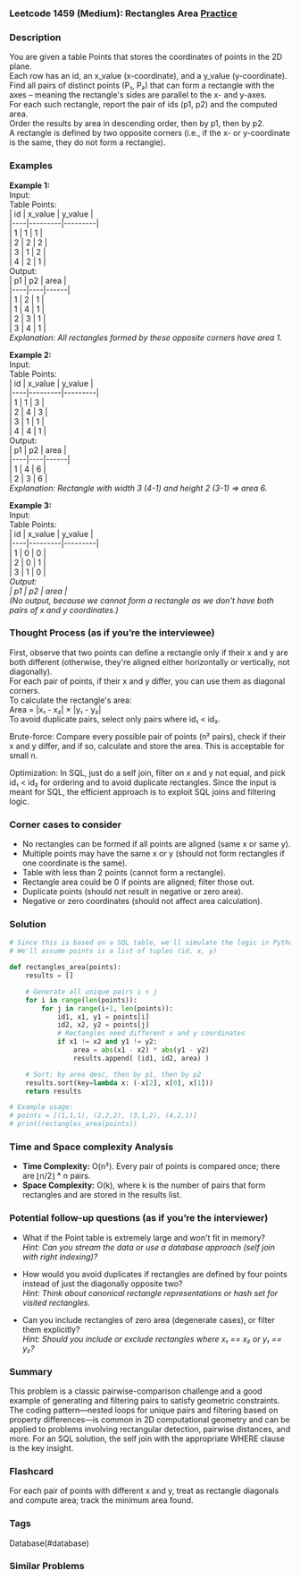 ### Leetcode 1459 (Medium): Rectangles Area [Practice](https://leetcode.com/problems/rectangles-area)

### Description  
You are given a table Points that stores the coordinates of points in the 2D plane.  
Each row has an id, an x_value (x-coordinate), and a y_value (y-coordinate).  
Find all pairs of distinct points (P₁, P₂) that can form a rectangle with the axes – meaning the rectangle's sides are parallel to the x- and y-axes.  
For each such rectangle, report the pair of ids (p1, p2) and the computed area.  
Order the results by area in descending order, then by p1, then by p2.  
A rectangle is defined by two opposite corners (i.e., if the x- or y-coordinate is the same, they do not form a rectangle).

### Examples  

**Example 1:**  
Input:  
Table Points:  
| id | x_value | y_value |  
|----|---------|---------|  
| 1  | 1       | 1       |  
| 2  | 2       | 2       |  
| 3  | 1       | 2       |  
| 4  | 2       | 1       |  
Output:  
| p1 | p2 | area |  
|----|----|------|  
| 1  | 2  | 1    |  
| 1  | 4  | 1    |  
| 2  | 3  | 1    |  
| 3  | 4  | 1    |  
*Explanation: All rectangles formed by these opposite corners have area 1.*

**Example 2:**  
Input:  
Table Points:  
| id | x_value | y_value |  
|----|---------|---------|  
| 1  | 1       | 3       |  
| 2  | 4       | 3       |  
| 3  | 1       | 1       |  
| 4  | 4       | 1       |  
Output:  
| p1 | p2 | area |  
|----|----|------|  
| 1  | 4  | 6    |  
| 2  | 3  | 6    |  
*Explanation: Rectangle with width 3 (4-1) and height 2 (3-1) => area 6.*

**Example 3:**  
Input:  
Table Points:  
| id | x_value | y_value |  
|----|---------|---------|  
| 1  | 0       | 0       |  
| 2  | 0       | 1       |  
| 3  | 1       | 0       |  
*Output:  
| p1 | p2 | area |  
(No output, because we cannot form a rectangle as we don't have both pairs of x and y coordinates.)*

### Thought Process (as if you’re the interviewee)  
First, observe that two points can define a rectangle only if their x and y are both different (otherwise, they're aligned either horizontally or vertically, not diagonally).  
For each pair of points, if their x and y differ, you can use them as diagonal corners.  
To calculate the rectangle's area:  
Area = |x₁ - x₂| × |y₁ - y₂|  
To avoid duplicate pairs, select only pairs where id₁ < id₂.

Brute-force: Compare every possible pair of points (n² pairs), check if their x and y differ, and if so, calculate and store the area. This is acceptable for small n.

Optimization: In SQL, just do a self join, filter on x and y not equal, and pick id₁ < id₂ for ordering and to avoid duplicate rectangles. Since the input is meant for SQL, the efficient approach is to exploit SQL joins and filtering logic.

### Corner cases to consider  
- No rectangles can be formed if all points are aligned (same x or same y).
- Multiple points may have the same x or y (should not form rectangles if one coordinate is the same).
- Table with less than 2 points (cannot form a rectangle).
- Rectangle area could be 0 if points are aligned; filter those out.
- Duplicate points (should not result in negative or zero area).
- Negative or zero coordinates (should not affect area calculation).

### Solution

```python
# Since this is based on a SQL table, we'll simulate the logic in Python for learning.
# We'll assume points is a list of tuples (id, x, y)

def rectangles_area(points):
    results = []

    # Generate all unique pairs i < j
    for i in range(len(points)):
        for j in range(i+1, len(points)):
            id1, x1, y1 = points[i]
            id2, x2, y2 = points[j]
            # Rectangles need different x and y coordinates
            if x1 != x2 and y1 != y2:
                area = abs(x1 - x2) * abs(y1 - y2)
                results.append( (id1, id2, area) )

    # Sort: by area desc, then by p1, then by p2
    results.sort(key=lambda x: (-x[2], x[0], x[1]))
    return results

# Example usage:
# points = [(1,1,1), (2,2,2), (3,1,2), (4,2,1)]
# print(rectangles_area(points))
```

### Time and Space complexity Analysis  

- **Time Complexity:** O(n²). Every pair of points is compared once; there are ⌊n/2⌋ \* n pairs.
- **Space Complexity:** O(k), where k is the number of pairs that form rectangles and are stored in the results list.

### Potential follow-up questions (as if you’re the interviewer)  

- What if the Point table is extremely large and won't fit in memory?  
  *Hint: Can you stream the data or use a database approach (self join with right indexing)?*

- How would you avoid duplicates if rectangles are defined by four points instead of just the diagonally opposite two?  
  *Hint: Think about canonical rectangle representations or hash set for visited rectangles.*

- Can you include rectangles of zero area (degenerate cases), or filter them explicitly?  
  *Hint: Should you include or exclude rectangles where x₁ == x₂ or y₁ == y₂?*

### Summary
This problem is a classic pairwise-comparison challenge and a good example of generating and filtering pairs to satisfy geometric constraints. The coding pattern—nested loops for unique pairs and filtering based on property differences—is common in 2D computational geometry and can be applied to problems involving rectangular detection, pairwise distances, and more. For an SQL solution, the self join with the appropriate WHERE clause is the key insight.


### Flashcard
For each pair of points with different x and y, treat as rectangle diagonals and compute area; track the minimum area found.

### Tags
Database(#database)

### Similar Problems
